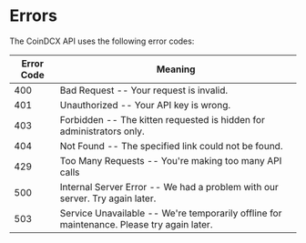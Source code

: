 # Errors

<aside class="notice">
</aside>

The CoinDCX API uses the following error codes:


Error Code | Meaning
---------- | -------
400 | Bad Request -- Your request is invalid.
401 | Unauthorized -- Your API key is wrong.
403 | Forbidden -- The kitten requested is hidden for administrators only.
404 | Not Found -- The specified link could not be found.
429 | Too Many Requests -- You're making too many API calls
500 | Internal Server Error -- We had a problem with our server. Try again later.
503 | Service Unavailable -- We're temporarily offline for maintenance. Please try again later.
